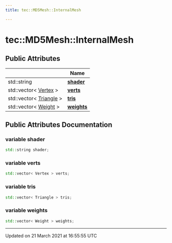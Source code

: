```yaml
---
title: tec::MD5Mesh::InternalMesh

---
```


# tec::MD5Mesh::InternalMesh



## Public Attributes

|                | Name           |
| -------------- | -------------- |
| std::string | **[shader](/engine/Classes/structtec_1_1_m_d5_mesh_1_1_internal_mesh/#variable-shader)**  |
| std::vector< [Vertex](/engine/Classes/structtec_1_1_m_d5_mesh_1_1_vertex/) > | **[verts](/engine/Classes/structtec_1_1_m_d5_mesh_1_1_internal_mesh/#variable-verts)**  |
| std::vector< [Triangle](/engine/Classes/structtec_1_1_m_d5_mesh_1_1_triangle/) > | **[tris](/engine/Classes/structtec_1_1_m_d5_mesh_1_1_internal_mesh/#variable-tris)**  |
| std::vector< [Weight](/engine/Classes/structtec_1_1_m_d5_mesh_1_1_weight/) > | **[weights](/engine/Classes/structtec_1_1_m_d5_mesh_1_1_internal_mesh/#variable-weights)**  |

## Public Attributes Documentation

### variable shader

```cpp
std::string shader;
```


### variable verts

```cpp
std::vector< Vertex > verts;
```


### variable tris

```cpp
std::vector< Triangle > tris;
```


### variable weights

```cpp
std::vector< Weight > weights;
```


-------------------------------

Updated on 21 March 2021 at 16:55:55 UTC